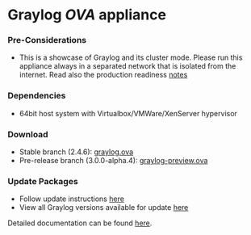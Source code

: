 Graylog *OVA* appliance
=======================

### Pre-Considerations

  * This is a showcase of Graylog and its cluster mode. Please run this appliance always in a separated network that is isolated from the internet.
    Read also the production readiness [notes](http://docs.graylog.org/en/latest/pages/installation/virtual_machine_appliances.html#production-readiness)

### Dependencies

  * 64bit host system with Virtualbox/VMWare/XenServer hypervisor

### Download

  * Stable branch (2.4.6): [graylog.ova](https://packages.graylog2.org/releases/graylog-omnibus/ova/graylog-2.4.6-1.ova)
  * Pre-release branch (3.0.0-alpha.4): [graylog-preview.ova](https://packages.graylog2.org/releases/graylog-omnibus/ova/graylog-pre-3.0.0-4.alpha.4.ova)

### Update Packages

  * Follow update instructions [here](http://docs.graylog.org/en/2.0/pages/configuration/graylog_ctl.html#upgrade-graylog)
  * View all Graylog versions available for update [here](https://packages.graylog2.org/appliances/ubuntu)

  
Detailed documentation can be found [here](http://docs.graylog.org/en/latest/pages/installation/virtual_machine_appliances.html).
